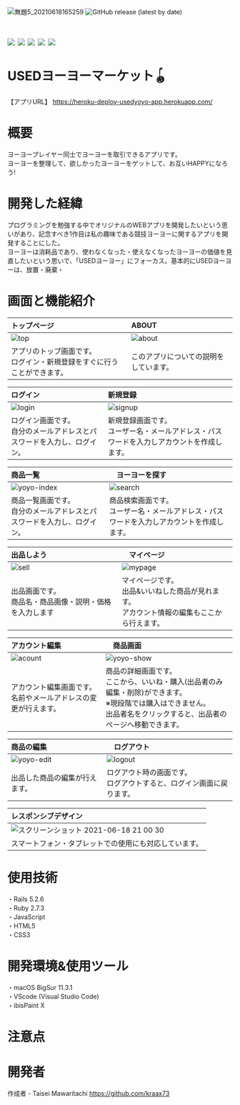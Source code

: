 ![無題5_20210618165259](https://user-images.githubusercontent.com/82016012/122527171-0d124c80-d056-11eb-8798-0cc711147035.jpg)
![GitHub release (latest by date)](https://img.shields.io/github/v/release/kraax73/used_yoyo_market?color=green)

# 
# <img src="https://img.shields.io/badge/-Ruby-CC342D.svg?logo=ruby&style=popout"> <img src="https://img.shields.io/badge/-Rails-CC0000.svg?logo=rails&style=popout"> <img src="https://img.shields.io/badge/-Javascript-F7DF1E.svg?logo=javascript&style=popout"> <img src="https://img.shields.io/badge/-Html5-E34F26.svg?logo=html5&style=popout"> <img src="https://img.shields.io/badge/-Css3-1572B6.svg?logo=css3&style=popout">


# USEDヨーヨーマーケット🪀 
【アプリURL】 https://heroku-deploy-usedyoyo-app.herokuapp.com/

# 概要
ヨーヨープレイヤー同士でヨーヨーを取引できるアプリです。<br>ヨーヨーを整理して、欲しかったヨーヨーをゲットして、お互いHAPPYになろう!

# 開発した経緯
プログラミングを勉強する中でオリジナルのWEBアプリを開発したいという思いがあり、記念すべき1作目は私の趣味である競技ヨーヨーに関するアプリを開発することにした。<br>ヨーヨーは消耗品であり、使わなくなった・使えなくなったヨーヨーの価値を見直したいという思いで、「USEDヨーヨー」にフォーカス。基本的にUSEDヨーヨーは、放置・廃棄・

# 画面と機能紹介



| トップページ | ABOUT | 
|:---|:---|
|![top](https://user-images.githubusercontent.com/82016012/122558075-9a669880-d078-11eb-9a23-0c58bdffd947.png) | ![about](https://user-images.githubusercontent.com/82016012/122559561-760bbb80-d07a-11eb-9bde-0a6e4bdd6cbf.png) |
|アプリのトップ画面です。<br>ログイン・新規登録をすぐに行うことができます。 |このアプリについての説明をしています。 |

| ログイン | 新規登録 | 
|:---|:---|
|![login](https://user-images.githubusercontent.com/82016012/122560308-6e98e200-d07b-11eb-8640-a025b7430da7.png)|![signup](https://user-images.githubusercontent.com/82016012/122560360-7c4e6780-d07b-11eb-9698-e158383d6586.png)|
|ログイン画面です。<br>自分のメールアドレスとパスワードを入力し、ログイン。|新規登録画面です。<br>ユーザー名・メールアドレス・パスワードを入力しアカウントを作成します。|

| 商品一覧 |　ヨーヨーを探す　| 
|:---|:---|
|![yoyo-index](https://user-images.githubusercontent.com/82016012/122561410-ca179f80-d07c-11eb-94a5-176d3f224db0.png)|![search](https://user-images.githubusercontent.com/82016012/122561964-7063a500-d07d-11eb-9c7a-a85d234ce743.png)|
|商品一覧画面です。<br>自分のメールアドレスとパスワードを入力し、ログイン。|商品検索画面です。<br>ユーザー名・メールアドレス・パスワードを入力しアカウントを作成します。|

| 出品しよう |　マイページ　| 
|:---|:---|
|![sell](https://user-images.githubusercontent.com/82016012/122563280-f92f1080-d07e-11eb-9b83-052b3561bb6c.png)|![mypage](https://user-images.githubusercontent.com/82016012/122563314-03510f00-d07f-11eb-9729-ec761f0ea422.png)|
|出品画面です。<br>商品名・商品画像・説明・価格を入力します|マイページです。<br>出品&いいねした商品が見れます。<br>アカウント情報の編集もここから行えます。|

| アカウント編集 |　商品画面　| 
|:---|:---|
|![acount](https://user-images.githubusercontent.com/82016012/122564068-ea952900-d07f-11eb-8e7b-0e43825f416a.png)|![yoyo-show](https://user-images.githubusercontent.com/82016012/122564248-144e5000-d080-11eb-8529-f19ea06d9a21.png)|
|アカウント編集画面です。<br>名前やメールアドレスの変更が行えます。|商品の詳細画面です。<br>ここから、いいね・購入(出品者のみ編集・削除)ができます。<br>※現段階では購入はできません。<br>出品者名をクリックすると、出品者のページへ移動できます。|

| 商品の編集 |　ログアウト　| 
|:---|:---|
|![yoyo-edit](https://user-images.githubusercontent.com/82016012/122565378-5fb52e00-d081-11eb-8ce1-f65201c978e4.png)|![logout](https://user-images.githubusercontent.com/82016012/122565724-c33f5b80-d081-11eb-929a-88231b164e1e.png)|
|出品した商品の編集が行えます。|ログアウト時の画面です。<br>ログアウトすると、ログイン画面に戻ります。|

| レスポンシブデザイン |
|:---|
|![スクリーンショット 2021-06-18 21 00 30](https://user-images.githubusercontent.com/82016012/122566476-89228980-d082-11eb-9a6c-30b745b3e971.png)|
|スマートフォン・タブレットでの使用にも対応しています。|






# 使用技術  
・Rails 5.2.6<br>・Ruby 2.7.3<br>・JavaScript<br>・HTML5<br>・CSS3

# 開発環境&使用ツール
・macOS BigSur 11.3.1<br>・VScode (Visual Studio Code)<br>・ibisPaint X

# 注意点
 
# 開発者
 
作成者 - Taisei Mawaritachi https://github.com/kraax73

 
 
